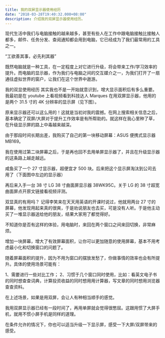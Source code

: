 ```yaml
---
title: 我的双屏显示器使用经历
date: "2018-03-28T19:40:32.000+08:00"
description: 介绍我的双屏显示器使用经历。
---
```


现代生活中我们与电脑接触的越来越多，甚至有些人在工作中跟电脑接触比接触人都多，邮件、任务分发、查阅通知都会用到电脑，它已经成为了我们最常用的工具之一。

“工欲善其事，必先利其器”

既然电脑就是一种工具，在一定程度上对它进行升级，将会带来工作/学习效率的提升。而电脑的显示器，作为我们与电脑之间的交互媒介之一，为我们打开了一扇通往虚拟世界的窗户，让我们在这个世界中遨游。

我的双显使用经历
其实我也不是一开始就意识到，增大显示面积后有多么重要。我最初是在 youtube 上看视频看到科技达人 Marques 在用双屏显示器，他用的是两个 31.5 寸的 4K 分辨率的显示屏（见下图）。

原来显示器还可以这么用的！这就是当初对我的震撼。在网上搜索相关信息之后，基本确定了双屏/大屏对于提升工作效率是有所帮助的。就这样在我心里种了草，在升级显示屏的路上中毒越来越深。

由于那段时间长期出差，我购买了自己的第一块移动屏幕：ASUS 便携式显示器 MB169。

我在使用过第二块屏幕之后，于是再也回不去用单屏显示器了，并且在升级显示器的这条路上越走越远。

咸鱼买了一个 27 寸显示器，超便宜才 500 块。后来把这个显示屏淘汰到公司去用了（下面图中左边的显示器）

再后来入手一台 38 寸 LG 38 寸曲面屏显示器 38WK95C。关于 LG 的 38 寸超宽曲面屏点开原文链接看视频评测。

双显真的有用吗？
记得李笑来在天天用英语的开课时说过，他就用两台 27 寸的屏幕，他发现用起来真的很爽，于是劝说朋友也去买，可是没有人听。于是他主动买了一堆显示器送给他的朋友，结果大家用了都觉得好。

不知道你是否有这样的体验，用电脑时，来回在两个窗口之间来回切换，非常麻烦。

增加一块屏幕，增大了有效屏幕面积，让你可以更加随意的使用屏幕，基本不用考虑最小化和切换窗口的问题了。

随着屏幕面积的提升，因为不用为窗口的摆放发愁了，你做事情的效率也会有所提升。具体的使用场景可能有：

1、需要进行一些对比工作；
2、习惯于几个窗口同时使用，比如：看英文电子书的同时想查查词典，计算投资收益的同时想用用计算器，写文章的同时想用浏览器查查资料。

在上述场景，如果是用双屏，会让人有种相当顺手的感觉。

我用双屏显示器已经有一段时间了，再用单屏就会觉得很憋屈。这跟用惯了大屏手机，就用不惯小屏手机是同样的道理。

在条件允许的情况下，你也可以适当升级一下显示屏，感受一下大屏/双屏带来的感受。
